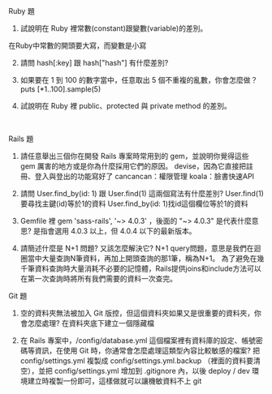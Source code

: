 Ruby 題


 1.	試說明在 Ruby 裡常數(constant)跟變數(variable)的差別。

  在Ruby中常數的開頭要大寫，而變數是小寫
  
  
 2.	請問 hash[:key] 跟 hash["hash"] 有什麼差別?


 3.	如果要在 1 到 100 的數字當中，任意取出 5 個不重複的亂數，你會怎麼做？
 puts [*1..100].sample(5)


 4.	試說明在 Ruby 裡 public、protected 與 private method 的差別。

 
 
Rails 題


 1.	請任意舉出三個你在開發 Rails 專案時常用到的 gem，並說明你覺得這些 gem 厲害的地方或是你為什麼採用它們的原因。
 devise，因為它直接把註冊、登入與登出的功能寫好了
 cancancan：權限管理
 koala：臉書快速API
 
 
 2.	請問 User.find_by(id: 1) 跟 User.find(1) 這兩個寫法有什麼差別?
  User.find(1)要尋找主鍵(id)等於1的資料
 User.find_by(id: 1)找id這個欄位等於1的資料


 3.	Gemfile 裡 gem 'sass-rails', '~> 4.0.3' ，後面的 "~> 4.0.3" 是代表什麼意思?
 是指會選用 4.0.3 以上，但 4.0.4 以下的最新版本。


 4.	請簡述什麼是 N+1 問題? 又該怎麼解決它?
 N+1 query問題，意思是我們在迴圈當中大量查詢N筆資料，再加上開頭查詢的那1筆，稱為N+1。 為了避免在幾千筆資料查詢時大量消耗不必要的記憶體，Rails提供joins和include方法可以在第一次查詢時將所有我們需要的資料一次查完。
 


Git 題


 1.	空的資料夾無法被加入 Git 版控，但這個資料夾如果又是很重要的資料夾，你會怎麼處理?
 在資料夾底下建立一個隱藏檔


 2.	在 Rails 專案中，/config/database.yml 這個檔案裡有資料庫的設定、帳號密碼等資訊，在使用 Git 時，你通常會怎麼處理這類型內容比較敏感的檔案?
 把 config/settings.yml 複製成 config/settings.yml.backup （裡面的資料要清空），並把 config/settings.yml 增加到 .gitignore 內，以後 deploy / dev 環境建立時複製一份即可，這樣做就可以讓機敏資料不上 git
